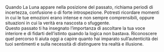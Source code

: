 Quando La Luna appare nella posizione del passato, richiama periodi di incertezza, confusione o di forte introspezione. Potresti ricordare momenti in cui le tue emozioni erano intense e non sempre comprensibili, oppure situazioni in cui la verità era nascosta o sfuggente.  
Questo passato ti ha insegnato l’importanza di ascoltare la tua voce interiore e di fidarti dell’istinto quando la logica non bastava. Riconoscere quel percorso ti aiuta oggi a capire quanto hai imparato sull’autenticità dei tuoi sentimenti e sulla necessità di distinguere tra realtà e illusione.
